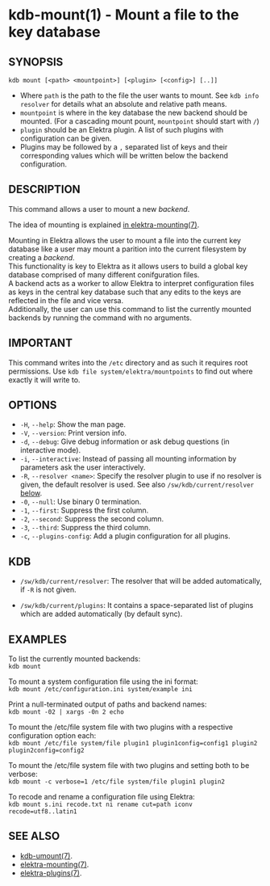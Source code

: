 kdb-mount(1) - Mount a file to the key database
===============================================

## SYNOPSIS

`kdb mount [<path> <mountpoint>] [<plugin> [<config>] [..]]`  

- Where `path` is the path to the file the user wants to mount.
  See `kdb info resolver` for details what an absolute and relative path means.
- `mountpoint` is where in the key database the new backend should be mounted. (For a cascading mount pount, `mountpoint` should start with `/`)  
- `plugin` should be an Elektra plugin.
  A list of such plugins with configuration can be given.
- Plugins may be followed by a `,` separated list of keys and their corresponding values which will be written below the backend configuration.  


## DESCRIPTION

This command allows a user to mount a new *backend*.

The idea of mounting is explained [in elektra-mounting(7)](elektra-mounting.md).

Mounting in Elektra allows the user to mount a file into the current key database like a user may mount a parition into the current filesystem by creating a *backend*.  
This functionality is key to Elektra as it allows users to build a global key database comprised of many different conifguration files.  
A backend acts as a worker to allow Elektra to interpret configuration files as keys in the central key database such that any edits to the keys are reflected in the file and vice versa.  
Additionally, the user can use this command to list the currently mounted backends by running the command with no arguments.  



## IMPORTANT

This command writes into the `/etc` directory and as such it requires root permissions.
Use `kdb file system/elektra/mountpoints` to find out where exactly it will write to.


## OPTIONS

- `-H`, `--help`:
  Show the man page.
- `-V`, `--version`:
  Print version info.
- `-d`, `--debug`:
  Give debug information or ask debug questions (in interactive mode).
- `-i`, `--interactive`:
  Instead of passing all mounting information by parameters ask the user interactively.
- `-R`, `--resolver <name>`:
  Specify the resolver plugin to use if no resolver is given, the default resolver is used.
  See also `/sw/kdb/current/resolver` [below](#KDB).
- `-0`, `--null`:
  Use binary 0 termination.
- `-1`, `--first`:
  Suppress the first column.
- `-2`, `--second`:
  Suppress the second column.
- `-3`, `--third`:
  Suppress the third column.
- `-c`, `--plugins-config`:
  Add a plugin configuration for all plugins.



## KDB

- `/sw/kdb/current/resolver`:
  The resolver that will be added automatically, if `-R` is not given.

- `/sw/kdb/current/plugins`:
  It contains a space-separated list of plugins
  which are added automatically (by default sync).


## EXAMPLES

To list the currently mounted backends:  
	`kdb mount`  

To mount a system configuration file using the ini format:  
	`kdb mount /etc/configuration.ini system/example ini`  

Print a null-terminated output of paths and backend names:  
	`kdb mount -02 | xargs -0n 2 echo`  

To mount the /etc/file system file with two plugins with a respective configuration option each:  
	`kdb mount /etc/file system/file plugin1 plugin1config=config1 plugin2 plugin2config=config2`  

To mount the /etc/file system file with two plugins and setting both to be verbose:  
	`kdb mount -c verbose=1 /etc/file system/file plugin1 plugin2`

To recode and rename a configuration file using Elektra:  
	`kdb mount s.ini recode.txt ni rename cut=path iconv recode=utf8..latin1`  

## SEE ALSO

- [kdb-umount(7)](kdb-umount.md).
- [elektra-mounting(7)](elektra-mounting.md).
- [elektra-plugins(7)](elektra-plugins.md).
